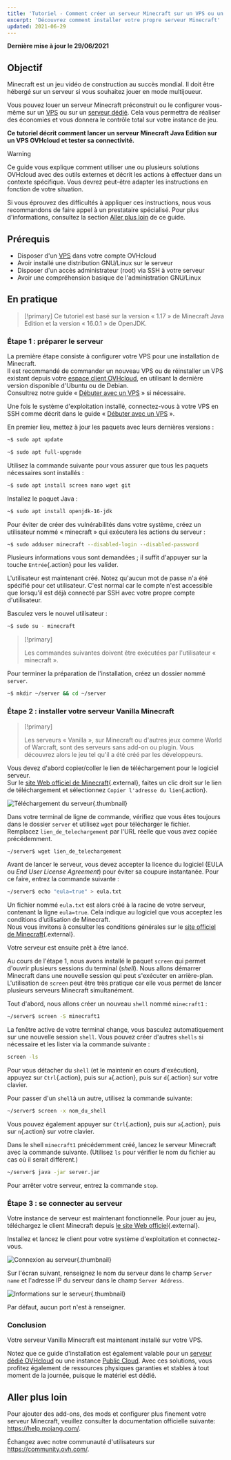 ```yaml
---
title: 'Tutoriel - Comment créer un serveur Minecraft sur un VPS ou un serveur dédié'
excerpt: 'Découvrez comment installer votre propre serveur Minecraft'
updated: 2021-06-29
---
```


**Dernière mise à jour le 29/06/2021**

## Objectif

Minecraft est un jeu vidéo de construction au succès mondial. Il doit être hébergé sur un serveur si vous souhaitez jouer en mode multijoueur.

Vous pouvez louer un serveur Minecraft préconstruit ou le configurer vous-même sur un [VPS](https://www.ovhcloud.com/fr-ca/vps/) ou sur un [serveur dédié](https://www.ovhcloud.com/fr-ca/bare-metal/). Cela vous permettra de réaliser des économies et vous donnera le contrôle total sur votre instance de jeu.

**Ce tutoriel décrit comment lancer un serveur Minecraft Java Edition sur un VPS OVHcloud et tester sa connectivité.**

> [!warning]
>Ce guide vous explique comment utiliser une ou plusieurs solutions OVHcloud avec des outils externes et décrit les actions à effectuer dans un contexte spécifique. Vous devrez peut-être adapter les instructions en fonction de votre situation.
>
>Si vous éprouvez des difficultés à appliquer ces instructions, nous vous recommandons de faire appel à un prestataire spécialisé. Pour plus d'informations, consultez la section [Aller plus loin](#gofurther) de ce guide.
>

## Prérequis

- Disposer d'un [VPS](https://www.ovhcloud.com/fr-ca/vps/) dans votre compte OVHcloud
- Avoir installé une distribution GNU/Linux sur le serveur
- Disposer d'un accès administrateur (root) via SSH à votre serveur
- Avoir une compréhension basique de l'administration GNU/Linux

## En pratique

> [!primary]
> Ce tutoriel est basé sur la version « 1.17 » de Minecraft Java Edition et la version « 16.0.1 » de OpenJDK.
>

### Étape 1 : préparer le serveur

La première étape consiste à configurer votre VPS pour une installation de Minecraft.
<br>Il est recommandé de commander un nouveau VPS ou de réinstaller un VPS existant depuis votre [espace client OVHcloud](https://ca.ovh.com/auth/?action=gotomanager&from=https://www.ovh.com/ca/fr/&ovhSubsidiary=qc), en utilisant la dernière version disponible d'Ubuntu ou de Debian.
<br>Consultrez notre guide « [Débuter avec un VPS](/pages/cloud/vps/starting_with_a_vps#installation-ou-reinstallation-de-votre-vps-gamme-vps-actuelle) » si nécessaire.

Une fois le système d'exploitation installé, connectez-vous à votre VPS en SSH comme décrit dans le guide « [Débuter avec un VPS](/pages/cloud/vps/starting_with_a_vps) ».

En premier lieu, mettez à jour les paquets avec leurs dernières versions :

```sh
~$ sudo apt update
```

```sh
~$ sudo apt full-upgrade
```

Utilisez la commande suivante pour vous assurer que tous les paquets nécessaires sont installés :

```sh
~$ sudo apt install screen nano wget git
```

Installez le paquet Java :

```sh
~$ sudo apt install openjdk-16-jdk
```

Pour éviter de créer des vulnérabilités dans votre système, créez un utilisateur nommé « minecraft » qui exécutera les actions du serveur :

```sh
~$ sudo adduser minecraft --disabled-login --disabled-password
```

Plusieurs informations vous sont demandées ; il suffit d'appuyer sur la touche `Entrée`{.action} pour les valider.

L'utilisateur est maintenant créé. Notez qu'aucun mot de passe n'a été spécifié pour cet utilisateur. C'est normal car le compte n'est accessible que lorsqu'il est déjà connecté par SSH avec votre propre compte d'utilisateur.

Basculez vers le nouvel utilisateur :

```sh
~$ sudo su - minecraft
```

> [!primary]
>
> Les commandes suivantes doivent être exécutées par l'utilisateur « minecraft ».
>

Pour terminer la préparation de l'installation, créez un dossier nommé `server`.

```sh
~$ mkdir ~/server && cd ~/server
```

### Étape 2 : installer votre serveur Vanilla Minecraft

> [!primary]
>
> Les serveurs « Vanilla », sur Minecraft ou d'autres jeux comme World of Warcraft, sont des serveurs sans add-on ou plugin. Vous découvrez alors le jeu tel qu'il a été créé par les développeurs.
>

Vous devez d'abord copier/coller le lien de téléchargement pour le logiciel serveur.
<br>Sur le [site Web officiel de Minecraft](https://minecraft.net/download/server){.external}, faites un clic droit sur le lien de téléchargement et sélectionnez `Copier l'adresse du lien`{.action}.

![Téléchargement du serveur](images/download_jar.png){.thumbnail}

Dans votre terminal de ligne de commande, vérifiez que vous êtes toujours dans le dossier `server` et utilisez `wget` pour télécharger le fichier.
<br>Remplacez `lien_de_telechargement` par l'URL réelle que vous avez copiée précédemment.

```sh
~/server$ wget lien_de_telechargement
```

Avant de lancer le serveur, vous devez accepter la licence du logiciel (EULA ou _End User License Agreement_) pour éviter sa coupure instantanée. Pour ce faire, entrez la commande suivante :

```sh
~/server$ echo "eula=true" > eula.txt
```

Un fichier nommé `eula.txt` est alors créé à la racine de votre serveur, contenant la ligne `eula=true`. Cela indique au logiciel que vous acceptez les conditions d’utilisation de Minecraft.
<br>Nous vous invitons à consulter les conditions générales sur le [site officiel de Minecraft](https://www.minecraft.net/){.external}.

Votre serveur est ensuite prêt à être lancé.

Au cours de l'étape 1, nous avons installé le paquet `screen` qui permet d'ouvrir plusieurs sessions du terminal (*shell*). Nous allons démarrer Minecraft dans une nouvelle session qui peut s'exécuter en arrière-plan. L'utilisation de `screen` peut être très pratique car elle vous permet de lancer plusieurs serveurs Minecraft simultanément.

Tout d'abord, nous allons créer un nouveau `shell` nommé `minecraft1` :

```sh
~/server$ screen -S minecraft1
```

La fenêtre active de votre terminal change, vous basculez automatiquement sur une nouvelle session `shell`. Vous pouvez créer d'autres `shells` si nécessaire et les lister via la commande suivante :

```sh
screen -ls
```

Pour vous détacher du `shell` (et le maintenir en cours d'exécution), appuyez sur `Ctrl`{.action}, puis sur `a`{.action}, puis sur `d`{.action} sur votre clavier.

Pour passer d'un `shell`à un autre, utilisez la commande suivante:

```sh
~/server$ screen -x nom_du_shell
```

Vous pouvez également appuyer sur `Ctrl`{.action}, puis sur `a`{.action}, puis sur `n`{.action} sur votre clavier.

Dans le shell `minecraft1` précédemment créé, lancez le serveur Minecraft avec la commande suivante. (Utilisez `ls` pour vérifier le nom du fichier au cas où il serait différent.)

```sh
~/server$ java -jar server.jar
```

Pour arrêter votre serveur, entrez la commande `stop`.

### Étape 3 : se connecter au serveur

Votre instance de serveur est maintenant fonctionnelle. Pour jouer au jeu, téléchargez le client Minecraft depuis [le site Web officiel](https://www.minecraft.net/){.external}.

Installez et lancez le client pour votre système d'exploitation et connectez-vous.

![Connexion au serveur](images/login_minecraft.png){.thumbnail}

Sur l'écran suivant, renseignez le nom du serveur dans le champ `Server name` et l'adresse IP du serveur dans le champ `Server Address`.

![Informations sur le serveur](images/minecraft_server_login.png){.thumbnail}

Par défaut, aucun port n'est à renseigner.

### Conclusion

Votre serveur Vanilla Minecraft est maintenant installé sur votre VPS.

Notez que ce guide d'installation est également valable pour un [serveur dédié OVHcloud](https://www.ovhcloud.com/fr-ca/bare-metal/) ou une instance [Public Cloud](https://www.ovhcloud.com/fr-ca/public-cloud/). Avec ces solutions, vous profitez également de ressources physiques garanties et stables à tout moment de la journée, puisque le matériel est dédié.

## Aller plus loin <a name="gofurther"></a>

Pour ajouter des add-ons, des mods et configurer plus finement votre serveur Minecraft, veuillez consulter la documentation officielle suivante: <https://help.mojang.com/>.

Échangez avec notre communauté d'utilisateurs sur <https://community.ovh.com/>.
